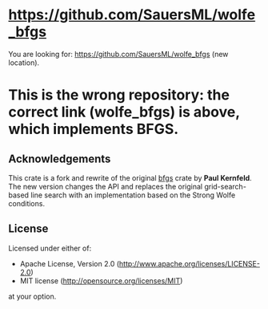 # https://github.com/SauersML/wolfe_bfgs

You are looking for: https://github.com/SauersML/wolfe_bfgs (new location).

# This is the wrong repository: the correct link (wolfe_bfgs) is above, which implements BFGS.

## Acknowledgements

This crate is a fork and rewrite of the original [bfgs](https://github.com/paulkernfeld/bfgs) crate by **Paul Kernfeld**. The new version changes the API and replaces the original grid-search-based line search with an implementation based on the Strong Wolfe conditions.

## License

Licensed under either of:
- Apache License, Version 2.0 (http://www.apache.org/licenses/LICENSE-2.0)
- MIT license (http://opensource.org/licenses/MIT)

at your option.
